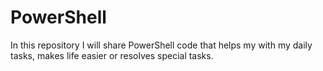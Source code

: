 # PowerShell
In this repository I will share PowerShell code that helps my with my daily tasks, makes life easier or resolves special tasks.

